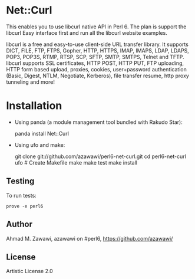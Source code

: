 Net::Curl
=========

This enables you to use libcurl native API in Perl 6. The plan is support the libcurl Easy interface first and run all the libcurl website examples.

libcurl is a free and easy-to-use client-side URL transfer library.
It supports DICT, FILE, FTP, FTPS, Gopher, HTTP, HTTPS, IMAP, IMAPS,
LDAP, LDAPS, POP3, POP3S, RTMP, RTSP, SCP, SFTP, SMTP, SMTPS, Telnet
and TFTP. libcurl supports SSL certificates, HTTP POST, HTTP PUT,
FTP uploading, HTTP form based upload, proxies, cookies,
user+password authentication (Basic, Digest, NTLM, Negotiate, Kerberos), 
file transfer resume, http proxy tunneling and more!

Installation
============

* Using panda (a module management tool bundled with Rakudo Star):

	panda install Net::Curl

* Using ufo and make:

    git clone git://github.com/azawawi/perl6-net-curl.git
    cd perl6-net-curl
    ufo                      # Create Makefile
    make
    make test
    make install

## Testing

To run tests:

    prove -e perl6

## Author

Ahmad M. Zawawi, azawawi on #perl6, https://github.com/azawawi/

## License

Artistic License 2.0
